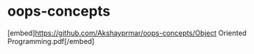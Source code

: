 # oops-concepts
[embed]https://github.com/Akshayprmar/oops-concepts/Object Oriented Programming.pdf[/embed] 
